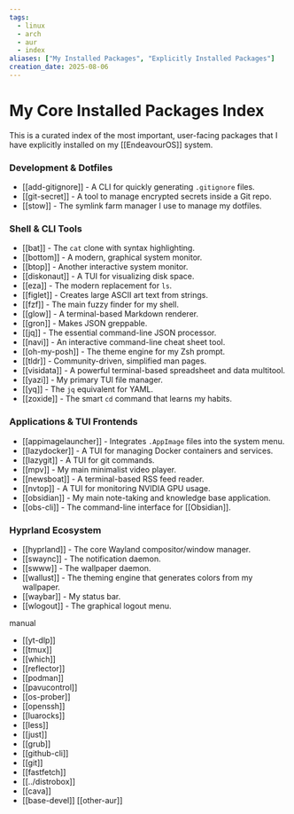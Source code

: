 ```yaml
---
tags:
  - linux
  - arch
  - aur
  - index
aliases: ["My Installed Packages", "Explicitly Installed Packages"]
creation_date: 2025-08-06
---
```

# My Core Installed Packages Index

This is a curated index of the most important, user-facing packages that I have explicitly installed on my [[EndeavourOS]] system.

### Development & Dotfiles
- [[add-gitignore]] - A CLI for quickly generating `.gitignore` files.
- [[git-secret]] - A tool to manage encrypted secrets inside a Git repo.
- [[stow]] - The symlink farm manager I use to manage my dotfiles.

### Shell & CLI Tools
- [[bat]] - The `cat` clone with syntax highlighting.
- [[bottom]] - A modern, graphical system monitor.
- [[btop]] - Another interactive system monitor.
- [[diskonaut]] - A TUI for visualizing disk space.
- [[eza]] - The modern replacement for `ls`.
- [[figlet]] - Creates large ASCII art text from strings.
- [[fzf]] - The main fuzzy finder for my shell.
- [[glow]] - A terminal-based Markdown renderer.
- [[gron]] - Makes JSON greppable.
- [[jq]] - The essential command-line JSON processor.
- [[navi]] - An interactive command-line cheat sheet tool.
- [[oh-my-posh]] - The theme engine for my Zsh prompt.
- [[tldr]] - Community-driven, simplified man pages.
- [[visidata]] - A powerful terminal-based spreadsheet and data multitool.
- [[yazi]] - My primary TUI file manager.
- [[yq]] - The `jq` equivalent for YAML.
- [[zoxide]] - The smart `cd` command that learns my habits.

### Applications & TUI Frontends
- [[appimagelauncher]] - Integrates `.AppImage` files into the system menu.
- [[lazydocker]] - A TUI for managing Docker containers and services.
- [[lazygit]] - A TUI for git commands.
- [[mpv]] - My main minimalist video player.
- [[newsboat]] - A terminal-based RSS feed reader.
- [[nvtop]] - A TUI for monitoring NVIDIA GPU usage.
- [[obsidian]] - My main note-taking and knowledge base application.
- [[obs-cli]] - The command-line interface for [[Obsidian]].

### Hyprland Ecosystem
- [[hyprland]] - The core Wayland compositor/window manager.
- [[swaync]] - The notification daemon.
- [[swww]] - The wallpaper daemon.
- [[wallust]] - The theming engine that generates colors from my wallpaper.
- [[waybar]] - My status bar.
- [[wlogout]] - The graphical logout menu.

manual
- [[yt-dlp]]
- [[tmux]]
- [[which]]
- [[reflector]]
- [[podman]]
- [[pavucontrol]]
- [[os-prober]]
- [[openssh]]
- [[luarocks]]
- [[less]]
- [[just]]
- [[grub]]
- [[github-cli]]
- [[git]]
- [[fastfetch]]
- [[../distrobox]]
- [[cava]]
- [[base-devel]]
[[other-aur]]